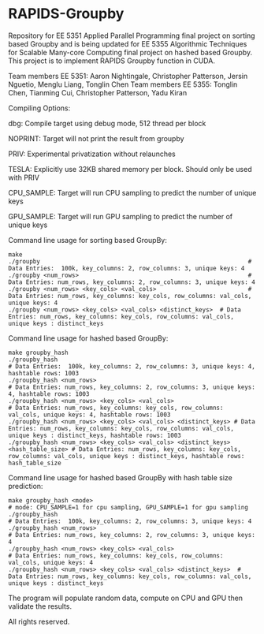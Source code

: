 # RAPIDS-Groupby
Repository for EE 5351 Applied Parallel Programming final project on sorting based Groupby and is being updated for EE 5355 Algorithmic Techniques for Scalable Many-core Computing final project on hashed based Groupby. This project is to implement RAPIDS Groupby function in CUDA.

Team members EE 5351: Aaron Nightingale, Christopher Patterson, Jersin Nguetio, Menglu Liang, Tonglin Chen
Team members EE 5355: Tonglin Chen, Tianming Cui, Christopher Patterson, Yadu Kiran

Compiling Options:

dbg:		Compile target using debug mode, 512 thread per block

NOPRINT:  	Target will not print the result from groupby

PRIV:	  	Experimental privatization without relaunches

TESLA:	  	Explicitly use 32KB shared memory per block. Should only be used with PRIV

CPU_SAMPLE:	Target will run CPU sampling to predict the number of unique keys

GPU_SAMPLE:	Target will run GPU sampling to predict the number of unique keys

Command line usage for sorting based GroupBy:
```
make
./groupby                                                           # Data Entries:  100k, key_columns: 2, row_columns: 3, unique keys: 4
./groupby <num_rows>                                                # Data Entries: num_rows, key_columns: 2, row_columns: 3, unique keys: 4
./groupby <num_rows> <key_cols> <val_cols>                          # Data Entries: num_rows, key_columns: key_cols, row_columns: val_cols, unique keys: 4
./groupby <num_rows> <key_cols> <val_cols> <distinct_keys>  # Data Entries: num_rows, key_columns: key_cols, row_columns: val_cols, unique keys : distinct_keys
```

Command line usage for hashed based GroupBy:
```
make groupby_hash
./groupby_hash                                                           # Data Entries:  100k, key_columns: 2, row_columns: 3, unique keys: 4, hashtable rows: 1003
./groupby_hash <num_rows>                                                # Data Entries: num_rows, key_columns: 2, row_columns: 3, unique keys: 4, hashtable rows: 1003
./groupby_hash <num_rows> <key_cols> <val_cols>                          # Data Entries: num_rows, key_columns: key_cols, row_columns: val_cols, unique keys: 4, hashtable rows: 1003
./groupby_hash <num_rows> <key_cols> <val_cols> <distinct_keys> # Data Entries: num_rows, key_columns: key_cols, row_columns: val_cols, unique keys : distinct_keys, hashtable rows: 1003
./groupby_hash <num_rows> <key_cols> <val_cols> <distinct_keys> <hash_table_size> # Data Entries: num_rows, key_columns: key_cols, row_columns: val_cols, unique keys : distinct_keys, hashtable rows: hash_table_size
```

Command line usage for hashed based GroupBy with hash table size prediction:
```
make groupby_hash <mode>												 # mode: CPU_SAMPLE=1 for cpu sampling, GPU_SAMPLE=1 for gpu sampling
./groupby_hash                                                           # Data Entries:  100k, key_columns: 2, row_columns: 3, unique keys: 4
./groupby_hash <num_rows>                                                # Data Entries: num_rows, key_columns: 2, row_columns: 3, unique keys: 4
./groupby_hash <num_rows> <key_cols> <val_cols>                          # Data Entries: num_rows, key_columns: key_cols, row_columns: val_cols, unique keys: 4
./groupby_hash <num_rows> <key_cols> <val_cols> <distinct_keys>  # Data Entries: num_rows, key_columns: key_cols, row_columns: val_cols, unique keys : distinct_keys
```

The program will populate random data, compute on CPU and GPU then validate the results.

All rights reserved.

